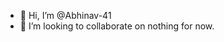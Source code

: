 - 👋 Hi, I’m @Abhinav-41
- 💞️ I’m looking to collaborate on nothing for now.


<!---
Abhinav-41/Abhinav-41 is a ✨ special ✨ repository because its `README.md` (this file) appears on your GitHub profile.
You can click the Preview link to take a look at your changes.
--->
